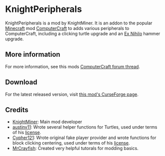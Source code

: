 # KnightPeripherals

KnightPeripherals is a mod by KnightMiner. It is an addon to the popular [Minecraft](//minecraft.net) mod [ComputerCraft](//www.computercraft.info/) to adds various peripherals to ComputerCraft, including a clicking turtle upgrade and an [Ex Nihilo](//www.minecraftforum.net/forums/topic/1291850) hammer upgrade.

## More information

For more information, see this mods [ComputerCraft forum thread](http://www.computercraft.info/forums2/index.php?/topic/25803-).

## Download

For the latest released version, visit [this mod's CurseForge page](http://minecraft.curseforge.com/projects/knightperipherals).

## Credits

* [KnightMiner](https://github.com/KnightMiner): Main mod developer
* [austinv11](https://github.com/austinv11): Wrote several helper functions for Turtles, used under terms of his [license](https://github.com/austinv11/PeripheralsPlusPlus/blob/master/LICENSE.md).
* [Cypher121](https://github.com/Cypher121): Wrote original fake player provider and wrote functions for block clicking centering, used under terms of his [license](https://github.com/Cypher121/Clickety/blob/master/LICENSE).
* [MrCrayfish](https://github.com/MrCrayfish): Created very helpful tutorals for modding basics.
